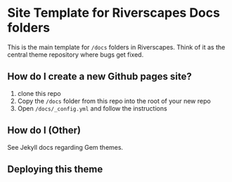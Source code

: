 # Site Template for Riverscapes Docs folders

This is the main template for `/docs` folders in Riverscapes. Think of it as the central theme repository where bugs get fixed. 

## How do I create a new Github pages site?

1. clone this repo
2. Copy the `/docs` folder from this repo into the root of your new repo
2. Open `/docs/_config.yml` and follow the instructions 

## How do I (Other)

See Jekyll docs regarding Gem themes.

## Deploying this theme